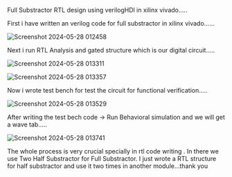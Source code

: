 Full Substractor RTL design using verilogHDl in xilinx vivado.....

First i have written an verilog code for full substractor in xilinx vivado......

![Screenshot 2024-05-28 012458](https://github.com/Digi-soura22/VLSI_4_ME/assets/152212584/0f25ae69-ef88-4cbf-8961-ab058a3512a9)

Next i run RTL Analysis and gated structure which is our digital circuit.....

![Screenshot 2024-05-28 013311](https://github.com/Digi-soura22/VLSI_4_ME/assets/152212584/e75d92fa-c7e8-4983-ae07-19124f0d5672)

![Screenshot 2024-05-28 013357](https://github.com/Digi-soura22/VLSI_4_ME/assets/152212584/58801145-b5e6-4afa-ae99-fd671bfadeba)

Now i wrote test bench for test the circuit for functional verification.....

![Screenshot 2024-05-28 013529](https://github.com/Digi-soura22/VLSI_4_ME/assets/152212584/73ba93ec-19ae-4a86-a89a-457545bf72fa)

After writing the test bech code -> Run Behavioral simulation and we will get a wave tab.....

![Screenshot 2024-05-28 013741](https://github.com/Digi-soura22/VLSI_4_ME/assets/152212584/e0dfd16a-73f2-4327-ab1c-7892bcae7c21)

The whole process is very crucial specially in rtl code writing . In there we use Two Half Substractor for Full Substractor. 
I just wrote a RTL structure for half substractor and use it two times in another module...thank you

